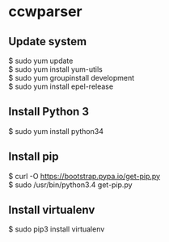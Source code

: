 # ccwparser

## Update system
$ sudo yum update  
$ sudo yum install yum-utils  
$ sudo yum groupinstall development  
$ sudo yum install epel-release  

## Install Python 3  
$ sudo yum install python34  

## Install pip  
$ curl -O https://bootstrap.pypa.io/get-pip.py  
$ sudo /usr/bin/python3.4 get-pip.py  

## Install virtualenv  
$ sudo pip3 install virtualenv  

